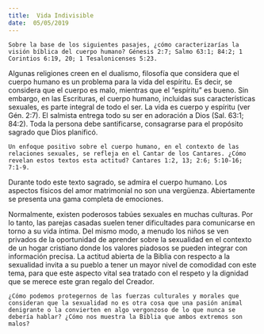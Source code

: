 ```yaml
---
title:  Vida Indivisible
date:  05/05/2019
---
```


`Sobre la base de los siguientes pasajes, ¿cómo caracterizarías la visión bíblica del cuerpo humano? Génesis 2:7; Salmo 63:1; 84:2; 1 Corintios 6:19, 20; 1 Tesalonicenses 5:23.`

Algunas religiones creen en el dualismo, filosofía que considera que el cuerpo humano es un problema para la vida del espíritu. Es decir, se considera que el cuerpo es malo, mientras que el “espíritu” es bueno. Sin embargo, en las Escrituras, el cuerpo humano, incluidas sus características sexuales, es parte integral de todo el ser. La vida es cuerpo y espíritu (ver Gén. 2:7). El salmista entrega todo su ser en adoración a Dios (Sal. 63:1; 84:2). Toda la persona debe santificarse, consagrarse para el propósito sagrado que Dios planificó.

`Un enfoque positivo sobre el cuerpo humano, en el contexto de las relaciones sexuales, se refleja en el Cantar de los Cantares. ¿Cómo revelan estos textos esta actitud? Cantares 1:2, 13; 2:6; 5:10-16; 7:1-9.`

Durante todo este texto sagrado, se admira el cuerpo humano. Los aspectos físicos del amor matrimonial no son una vergüenza. Abiertamente se presenta una gama completa de emociones.

Normalmente, existen poderosos tabúes sexuales en muchas culturas. Por lo tanto, las parejas casadas suelen tener dificultades para comunicarse en torno a su vida íntima. Del mismo modo, a menudo los niños se ven privados de la oportunidad de aprender sobre la sexualidad en el contexto de un hogar cristiano donde los valores piadosos se pueden integrar con información precisa. La actitud abierta de la Biblia con respecto a la sexualidad invita a su pueblo a tener un mayor nivel de comodidad con este tema, para que este aspecto vital sea tratado con el respeto y la dignidad que se merece este gran regalo del Creador.

`¿Cómo podemos protegernos de las fuerzas culturales y morales que consideran que la sexualidad no es otra cosa que una pasión animal denigrante o la convierten en algo vergonzoso de lo que nunca se debería hablar? ¿Cómo nos muestra la Biblia que ambos extremos son malos?`